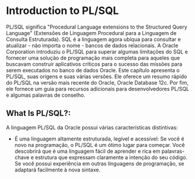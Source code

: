 # Introduction to PL/SQL
PL/SQL significa "Procedural Language extensions to the Structured Query Language" (Extensões de Linguagem Procedural para a Linguagem de Consulta Estruturada). SQL é a linguagem agora ubíqua para consultar e atualizar - não importa o nome - bancos de dados relacionais. A Oracle Corporation introduziu o PL/SQL para superar algumas limitações do SQL e fornecer uma solução de programação mais completa para aqueles que buscavam construir aplicativos críticos para o sucesso das missões para serem executados no banco de dados Oracle. Este capítulo apresenta o PL/SQL, suas origens e suas várias versões. Ele oferece um resumo rápido do PL/SQL na versão mais recente do Oracle, Oracle Database 12c. Por fim, ele fornece um guia para recursos adicionais para desenvolvedores PL/SQL e algumas palavras de conselho.

## What Is PL/SQL?:
A linguagem PL/SQL da Oracle possui várias características distintivas:

- É uma linguagem altamente estruturada, legível e acessível:
    Se você é novo na programação, o PL/SQL é um ótimo lugar para começar. Você descobrirá que é uma linguagem fácil de aprender e rica em palavras-chave e estrutura que expressam claramente a intenção do seu código. Se você possui experiência em outras linguagens de programação, se adaptará facilmente à nova sintaxe.